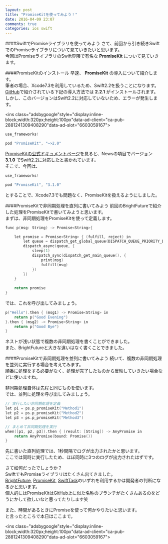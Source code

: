 ```yaml
---
layout: post
title: "PromiseKitを使ってみよう！"
date: 2016-04-09 23:07
comments: true
categories: ios swift
---
```


####SwiftでPromiseライブラリを使ってみよう
さて、前回から引き続きSwiftでのPromiseライブラリについて見ていきたいと思います。  
今回はPromiseライブラリのSwift界隈で有名な **PromiseKit** について見ていきます。  

####PromiseKitのインストール
早速、 **PromiseKit** の導入について紹介します。  
筆者の場合、Xcode7.3を利用しているため、Swift2.2を扱うことになります。  
[GitHub](https://github.com/mxcl/PromiseKit)で紹介されている下記の導入方法では **2.2.1** がインストールされます。  
しかし、このバージョンはSwift2.2に対応していないため、エラーが発生します。  

<script async src="//pagead2.googlesyndication.com/pagead/js/adsbygoogle.js"></script>
<ins class="adsbygoogle"style="display:inline-block;width:320px;height:100px"data-ad-client="ca-pub-2881241309408290"data-ad-slot="6603059167"></ins>
<script>
(adsbygoogle = window.adsbygoogle || []).push({});
</script>

<!-- more -->

```objective-c
use_frameworks!

pod "PromiseKit", "~>2.0"
```

[PromiseKitの公式ドキュメントページ](http://promisekit.org/)を見ると、Newsの項目でバージョン **3.1.0** でSwift2.2に対応したと書かれています。  
そこで、今回は、  

```objective-c
use_frameworks!

pod "PromiseKit", "3.1.0"
```

とすることで、Xcode7.3でも問題なく、PromiseKitを扱えるようにしました。  

####PromiseKitで非同期処理を直列に書いてみよう
前回のBrightFutureで紹介した処理をPromiseKitで書いてみようと思います。  
まずは、非同期処理をPromiseKitを使って定義します。  

```objective-c
func p(msg: String) -> Promise<String>{

	let promise = Promise<String> { (fulfill, reject) in
		let queue = dispatch_get_global_queue(DISPATCH_QUEUE_PRIORITY_DEFAULT, 0)
		dispatch_async(queue, { 
			sleep(1)
			dispatch_sync(dispatch_get_main_queue(), {
				print(msg)
				fulfill(msg)
			})
		})
	}
													        
	return promise
}
```

では、これを呼び出してみましょう。  

```objective-c
p("Hello").then { (msg1) -> Promise<String> in
	return p("Good Evening")
}.then { (msg2) -> Promise<String> in
	return p("Good Bye")
}
```

ネストが浅い状態で複数の非同期処理を書くことができました。  
また、BrightFutureと大きな違いはなく書くことできました。  

####PromiseKitで非同期処理を並列に書いてみよう
続いて、複数の非同期処理を並列に実行する場合を考えてみます。  
順番に処理をする必要がなく、処理が完了したものから反映していきたい場合などに使いますね。  

非同期処理自体は先程と同じものを使います。  
では、並列に処理を呼び出してみましょう。  

```objective-c
// 実行したい非同期処理を定義
let p1 = ps.p_promiseKit("Method1")
let p2 = ps.p_promiseKit("Method2")
let p3 = ps.p_promiseKit("Method3")

// まとめて非同期処理を実行
when([p1, p2, p3]).then { (result: [String]) -> AnyPromise in
	return AnyPromise(bound: Promise())
}
```

先に書いた直列処理では、1秒間隔でログが出力されたかと思います。  
ここでは同時に実行したため、ほぼ同時に3つのログが出力されたはずです。  

さて如何だったでしょうか？  
SwiftでもPromiseライブラリはたくさん出てきました。  
[BrightFuture](https://github.com/Thomvis/BrightFutures), [PromiseKit](https://github.com/mxcl/PromiseKit), [SwiftTask](https://github.com/ReactKit/SwiftTask)のいずれを利用するかは開発者の判断になるかと思います。  
個人的にはPromiseKitはGitHub上に似た名称のブランチがたくさんあるのをどうにかして欲しいなと思ってたりします笑  

また、時間があるときにPromiseを使って何かやりたいと思います。  
と言ったところで本日はここまで。  

<script async src="//pagead2.googlesyndication.com/pagead/js/adsbygoogle.js"></script>
<ins class="adsbygoogle"style="display:inline-block;width:320px;height:100px"data-ad-client="ca-pub-2881241309408290"data-ad-slot="6603059167"></ins>
<script>
(adsbygoogle = window.adsbygoogle || []).push({});
</script>
